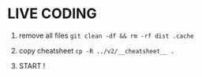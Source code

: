 # LIVE CODING

1.  remove all files
    `git clean -df && rm -rf dist .cache`

2.  copy cheatsheet
    `cp -R ../v2/__cheatsheet__ .`

3.  START !

